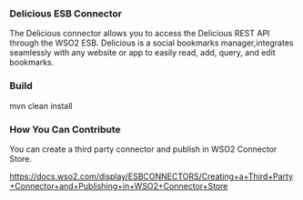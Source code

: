 ### Delicious ESB Connector

The Delicious connector allows you to access the Delicious REST API through the WSO2 ESB.
Delicious is a social bookmarks manager,integrates seamlessly with any website or app to easily read,
add, query, and edit bookmarks.

### Build

mvn clean install

### How You Can Contribute
You can create a third party connector and publish in WSO2 Connector Store.

https://docs.wso2.com/display/ESBCONNECTORS/Creating+a+Third+Party+Connector+and+Publishing+in+WSO2+Connector+Store
